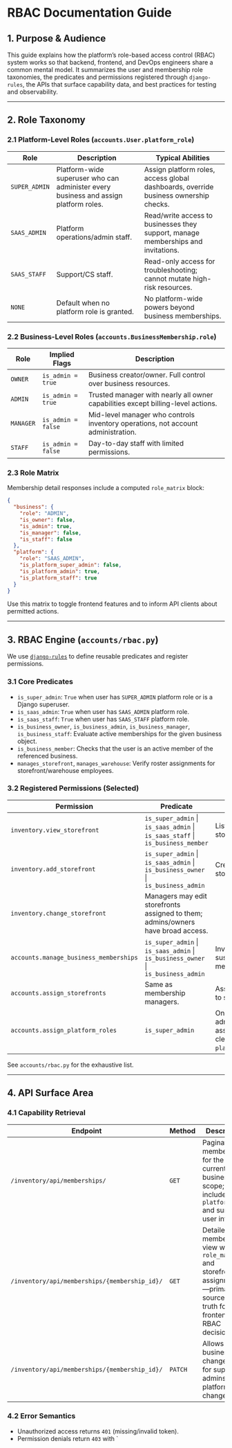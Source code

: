# RBAC Documentation Guide

## 1. Purpose & Audience

This guide explains how the platform’s role-based access control (RBAC) system works so that backend, frontend, and DevOps engineers share a common mental model. It summarizes the user and membership role taxonomies, the predicates and permissions registered through `django-rules`, the APIs that surface capability data, and best practices for testing and observability.

---

## 2. Role Taxonomy

### 2.1 Platform-Level Roles (`accounts.User.platform_role`)

| Role | Description | Typical Abilities |
| --- | --- | --- |
| `SUPER_ADMIN` | Platform-wide superuser who can administer every business and assign platform roles. | Assign platform roles, access global dashboards, override business ownership checks. |
| `SAAS_ADMIN` | Platform operations/admin staff. | Read/write access to businesses they support, manage memberships and invitations. |
| `SAAS_STAFF` | Support/CS staff. | Read-only access for troubleshooting; cannot mutate high-risk resources. |
| `NONE` | Default when no platform role is granted. | No platform-wide powers beyond business memberships. |

### 2.2 Business-Level Roles (`accounts.BusinessMembership.role`)

| Role | Implied Flags | Description |
| --- | --- | --- |
| `OWNER` | `is_admin = true` | Business creator/owner. Full control over business resources. |
| `ADMIN` | `is_admin = true` | Trusted manager with nearly all owner capabilities except billing-level actions. |
| `MANAGER` | `is_admin = false` | Mid-level manager who controls inventory operations, not account administration. |
| `STAFF` | `is_admin = false` | Day-to-day staff with limited permissions. |

### 2.3 Role Matrix

Membership detail responses include a computed `role_matrix` block:

```json
{
  "business": {
    "role": "ADMIN",
    "is_owner": false,
    "is_admin": true,
    "is_manager": false,
    "is_staff": false
  },
  "platform": {
    "role": "SAAS_ADMIN",
    "is_platform_super_admin": false,
    "is_platform_admin": true,
    "is_platform_staff": true
  }
}
```

Use this matrix to toggle frontend features and to inform API clients about permitted actions.

---

## 3. RBAC Engine (`accounts/rbac.py`)

We use [`django-rules`](https://github.com/dfunckt/django-rules) to define reusable predicates and register permissions.

### 3.1 Core Predicates

- `is_super_admin`: `True` when user has `SUPER_ADMIN` platform role or is a Django superuser.
- `is_saas_admin`: `True` when user has `SAAS_ADMIN` platform role.
- `is_saas_staff`: `True` when user has `SAAS_STAFF` platform role.
- `is_business_owner`, `is_business_admin`, `is_business_manager`, `is_business_staff`: Evaluate active memberships for the given business object.
- `is_business_member`: Checks that the user is an active member of the referenced business.
- `manages_storefront`, `manages_warehouse`: Verify roster assignments for storefront/warehouse employees.

### 3.2 Registered Permissions (Selected)

| Permission | Predicate | Purpose |
| --- | --- | --- |
| `inventory.view_storefront` | `is_super_admin` \| `is_saas_admin` \| `is_saas_staff` \| `is_business_member` | List/inspect storefronts. |
| `inventory.add_storefront` | `is_super_admin` \| `is_saas_admin` \| `is_business_owner` \| `is_business_admin` | Create storefronts. |
| `inventory.change_storefront` | Managers may edit storefronts assigned to them; admins/owners have broad access. |
| `accounts.manage_business_memberships` | `is_super_admin` \| `is_saas_admin` \| `is_business_owner` \| `is_business_admin` | Invite, update, suspend members. |
| `accounts.assign_storefronts` | Same as membership managers. | Assign roster to storefronts. |
| `accounts.assign_platform_roles` | `is_super_admin` | Only super admins can assign or clear `platform_role`. |

See `accounts/rbac.py` for the exhaustive list.

---

## 4. API Surface Area

### 4.1 Capability Retrieval

| Endpoint | Method | Description |
| --- | --- | --- |
| `/inventory/api/memberships/` | `GET` | Paginated memberships for the current business scope; includes `platform_role` and summary user info. |
| `/inventory/api/memberships/{membership_id}/` | `GET` | Detailed membership view with `role_matrix` and storefront assignments—primary source of truth for frontend RBAC decisions. |
| `/inventory/api/memberships/{membership_id}/` | `PATCH` | Allows business role changes and, for super admins only, platform role changes. |

### 4.2 Error Semantics

- Unauthorized access returns `401` (missing/invalid token).
- Permission denials return `403` with `